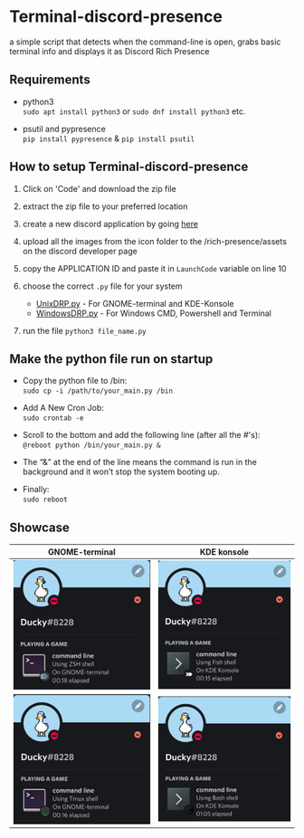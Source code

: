 # Terminal-discord-presence
a simple script that detects when the command-line is open, grabs basic terminal info and displays it as Discord Rich Presence

## Requirements
- python3<br>
`sudo apt install python3` or 
`sudo dnf install python3` etc.

- psutil and pypresence<br>
`pip install pypresence` & `pip install psutil`

## How to setup Terminal-discord-presence
1. Click on 'Code' and download the zip file
2. extract the zip file to your preferred location
3. create a new discord application by going [here][herelink]
4. upload all the images from the icon folder to the /rich-presence/assets on the discord developer page
5. copy the APPLICATION ID and paste it in `LaunchCode` variable on line 10
6. choose the correct `.py` file for your system 
    * <u>UnixDRP.py</u> - For GNOME-terminal and KDE-Konsole
    * <u>WindowsDRP.py</u> - For Windows CMD, Powershell and Terminal
 
7. run the file `python3 file_name.py`

## Make the python file run on startup
- Copy the python file to /bin:<br>
`sudo cp -i /path/to/your_main.py /bin`

- Add A New Cron Job:<br>
`sudo crontab -e`

- Scroll to the bottom and add the following line (after all the #'s):<br>
`@reboot python /bin/your_main.py &`

- The “&” at the end of the line means the command is run in the background and it won’t stop the system booting up.

- Finally:<br>
`sudo reboot`

## Showcase 

GNOME-terminal             |KDE konsole
:-------------------------:|:-------------------------:
![GNOME-terminal ZSH](/showcase/1.png) | ![KDE konsole fish](/showcase/3.png)
![GNOME-terminal Tmux](/showcase/4.png) | ![KDE konsole Bash](/showcase/2.png)

<!-- Resources -->

[herelink]: https://discord.com/developers/applications/